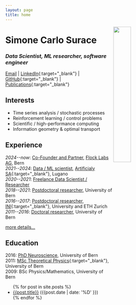 ```yaml
---
layout: page
title: home
---
```


<img align="right" class="image-cropper" src="{{site.url}}/assets/portrait.jpg" width="33%" />

# Simone Carlo Surace
### *Data Scientist, ML researcher, software engineer*
[Email](mailto:simone.surace@gmail.com) | [LinkedIn](https://www.linkedin.com/in/simone-carlo-surace/){:target="_blank"} | [GitHub](https://github.com/simsurace){:target="_blank"} | [Publications](https://scholar.google.com/citations?user=psJEOB0AAAAJ&hl=de&oi=ao){:target="_blank"} 
<!-- --- [MathOverflow](https://mathoverflow.net/users/69603/s-surace?tab=profile) -->

## Interests
- Time series analysis / stochastic processes
- Reinforcement learning / control problems
- Scientific / high-performance computing
- Information geometry & optimal transport

## Experience
*2024--now*: [Co-Founder and Partner](cv/flock.html), [Flock Labs AG](https://www.flock-labs.com), Bern  
*2021--2024*: [Data / ML scientist](cv/artificialy.html), [Artificialy SA](https://www.artificialy.com/){:target="_blank"}, Lugano  
*2020--2021*: [Freelance Data Scientist / Researcher](cv/freelance.html)  
*2018--2021*: [Postdoctoral researcher](cv/postdoc2.html), University of Bern  
*2016--2017*: [Postdoctoral researcher](cv/postdoc1.html), [INI](https://www.ini.uzh.ch/en.html){:target="_blank"}, University and ETH Zurich  
*2011--2016*: [Doctoral researcher](cv/doc.html), University of Bern  
<!-- *2011--2015*: Tutor for secondary and high-school students in Math/Physics  
*2009--2013*: Part-time high school teacher in Math/Physics  
*2008--2011*: Part-time scientific intern/collaborator, [TOFWERK](https://www.tofwerk.com/){:target="_blank"}, Thun   -->
[more details...](cv.html)

## Education
2016: [PhD Neuroscience](assets/phd-thesis-surace.pdf), University of Bern  
2011: [MSc Theoretical Physics](assets/master-thesis-surace.pdf){:target="_blank"}, University of Bern  
2009: BSc Physics/Mathematics, University of Bern

<!-- ## Blog posts -->

<ul>
{% for post in site.posts %}
<li>
  <a href="{{post.url}}">{{post.title}}</a> ({{post.date | date: '%D' }})
</li>
{% endfor %}
</ul>

